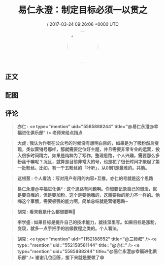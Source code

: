 <h1 align="center">易仁永澄：制定目标必须一以贯之</h1>
<p align="center">
    <a> / 2017-03-24 09:26:06 &#43;0000 UTC</a>
</p>

<div align="center">
    <img src="" width="100" height="100" style="border:1px solid;border-radius:50%; color:#ffffff"/>
</div>

## 正文

<div>

</div>

## 配图
<div class="image" align="center">

</div>

## 评论

<div align="left">
<div>

<blockquote >
<span> <strong>亦仁 : &lt;e type=&#34;mention&#34; uid=&#34;5585888244&#34; title=&#34;@易仁永澄@幸福进化俱乐部&#34; /&gt;  老师来给点指点 </strong></span>
</blockquote>

<blockquote >
<span> <strong>大虎 : 我认为作者在公众号的时候没有想明白目的，如果是为了吸粉然后变现，类似营销号那样，那就需要定位好主题，并且需要非常专业的运营，投入很多时间精力。如果是纯粹为了写作，整理思路，个人兴趣，需要那么多粉丝干嘛呢？况且，就算是目前非常大的号，也是花了很长时间才聚起了第一批粉丝。比如，有一千五粉丝的「叶听」，从0到1是最难的。共勉。 </strong></span>
</blockquote>

<blockquote >
<span> <strong>这根葱 : 个人看法：写对用户有用的内容&#43;互推，亦仁的号就是这个思路 </strong></span>
</blockquote>

<blockquote >
<span> <strong>易仁永澄@幸福进化俱* : 这个思路有问题啊。你想要记录自己的想法，就是要自嗨的，但是要加粉，这个是要他嗨的，这需要你的能力不一样的。他嗨这个事情，需要极强的能力啊，简单总结就是营销思路~ </strong></span>
</blockquote>

<blockquote >
<span> <strong>胡克 : 看来我是什么都想要啊😤 </strong></span>
</blockquote>

<blockquote >
<span> <strong>李学盛 : 如果目标是提升自己的技术能力，就往深里写。如果目标是涨粉，变现，就多一点手把手的初级教程之类的。个人看法。 </strong></span>
</blockquote>

<blockquote >
<span> <strong>胡克 : &lt;e type=&#34;mention&#34; uid=&#34;1152188552&#34; title=&#34;@三师叔&#34; /&gt;  &lt;e type=&#34;mention&#34; uid=&#34;552158581144&#34; title=&#34;@亦仁&#34; /&gt;  &lt;e type=&#34;mention&#34; uid=&#34;5585888244&#34; title=&#34;@易仁永澄@幸福进化俱乐部&#34; /&gt;  谢谢几位回答，接下来就是要做了😄 </strong></span>
</blockquote>

</div>
</div>
